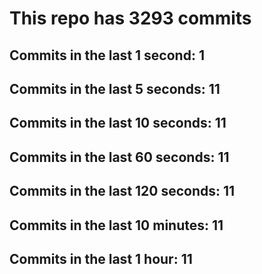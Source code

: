 # This repo has 3293 commits

## Commits in the last 1 second: 1
## Commits in the last 5 seconds: 11
## Commits in the last 10 seconds: 11
## Commits in the last 60 seconds: 11
## Commits in the last 120 seconds: 11
## Commits in the last 10 minutes: 11
## Commits in the last 1 hour: 11
